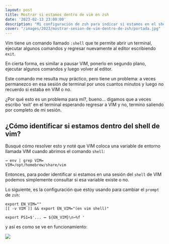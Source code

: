 ```yaml
---
layout: post
title: Mostrar si estamos dentro de vim en zsh
date: '2023-02-13 23:00:00'
description: "Mi configuración de zsh para indicar si estamos en el shell de VIM."
cover: "/images/2023/mostrar-sesion-de-vim-dentro-de-zsh/portada.jpg"
---
```


Vim tiene un comando llamado `:shell` que te permite abrir
un terminal, ejecutar algunos comandos y regresar nuevamente
al editor escribiendo `exit`.

En cierta forma, es similar a pausar VIM, ponerlo en segundo
plano, ejecutar algunos comandos y luego volver al editor.

Este comando me resulta muy práctico, pero tiene un
problema: a veces permanezco en esa sesión de terminal por
unos cuantos minutos y luego no recuerdo si estaba en VIM o
no.

¿Por qué esto es un problema para mí?, bueno... digamos que
a veces escribo 'exit' en el terminal esperando regresar a
VIM y no, termino saliendo por completo de mi sesión.


## ¿Cómo identificar si estamos dentro del shell de vim?

Busqué cómo resolver esto y noté que VIM coloca una variable
de entorno llamada VIM cuando abrimos el comando `shell`:

```
→ env | grep VIM=
VIM=/opt/homebrew/share/vim
```

Entonces, para poder identificar si estamos en una sesión
del `shell` de VIM podemos simplemente consultar si esa
variable existe o no.

Lo siguiente, es la configuración que estoy usando para
cambiar el `prompt` de `zsh`:


```
export EN_VIM=""
[[ -v VIM ]] && export EN_VIM="(en vim shell)"

export PS1=$'... ➖ ${EN_VIM}\n→%f '

```

y así es como se ve en funcionamiento:

![](/images/2023/mostrar-sesion-de-vim-dentro-de-zsh/prompt.png)

